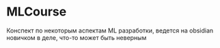 # MLCourse
Конспект по некоторым аспектам ML разработки, ведется на obsidian новичком в деле, что-то может быть неверным
